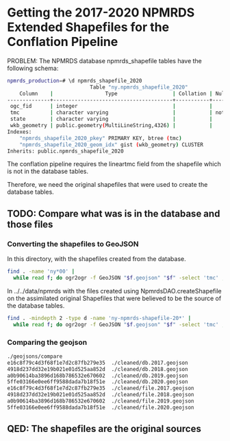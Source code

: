 # Getting the 2017-2020 NPMRDS Extended Shapefiles for the Conflation Pipeline

PROBLEM: The NPMRDS database npmrds_shapefile tables have the following schema:

```sh
npmrds_production=# \d npmrds_shapefile_2020
                           Table "ny.npmrds_shapefile_2020"
    Column    |                 Type                  | Collation | Nullable | Default
--------------+---------------------------------------+-----------+----------+---------
 ogc_fid      | integer                               |           |          |
 tmc          | character varying                     |           | not null |
 state        | character varying                     |           |          |
 wkb_geometry | public.geometry(MultiLineString,4326) |           |          |
Indexes:
    "npmrds_shapefile_2020_pkey" PRIMARY KEY, btree (tmc)
    "npmrds_shapefile_2020_geom_idx" gist (wkb_geometry) CLUSTER
Inherits: public.npmrds_shapefile_2020
```

The conflation pipeline requires the lineartmc field from the shapefile
which is not in the database tables.

Therefore, we need the original shapefiles that were used to create
the database tables.

## TODO: Compare what was is in the database and those files

### Converting the shapefiles to GeoJSON

In this directory, with the shapefiles created from the database.

```sh
find . -name 'ny*00' |
  while read f; do ogr2ogr -f GeoJSON "$f.geojson" "$f" -select 'tmc' ; done
```

In ../../data/npmrds with the files created using NpmrdsDAO.createShapefile
on the assimilated original Shapefiles that were believed to be the
source of the database tables.

```sh
find . -mindepth 2 -type d -name 'ny-npmrds-shapefile-20*' |
  while read f; do ogr2ogr -f GeoJSON "$f.geojson" "$f" -select 'tmc' ; done
```

### Comparing the geojson

```sh
./geojsons/compare
e16c8f79c4d3f68f1e7d2c87fb279e35  ./cleaned/db.2017.geojson
4918d237dd32e19b021e01d525aa852d  ./cleaned/db.2018.geojson
a0b90614ba3896d168b786532e670602  ./cleaned/db.2019.geojson
5ffe03166e0ee6ff9588dada7b18f51e  ./cleaned/db.2020.geojson
e16c8f79c4d3f68f1e7d2c87fb279e35  ./cleaned/file.2017.geojson
4918d237dd32e19b021e01d525aa852d  ./cleaned/file.2018.geojson
a0b90614ba3896d168b786532e670602  ./cleaned/file.2019.geojson
5ffe03166e0ee6ff9588dada7b18f51e  ./cleaned/file.2020.geojson
```

## QED: The shapefiles are the original sources
